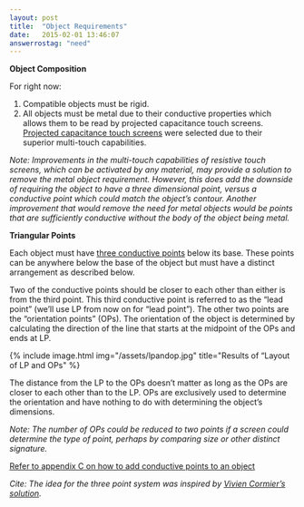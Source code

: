 ```yaml
---
layout: post
title:  "Object Requirements"
date:   2015-02-01 13:46:07
answerrostag: "need"
---
```


**Object Composition**

For right now:

1. Compatible objects must be rigid.
2. All objects must be metal due to their conductive properties which allows them to be read by projected capacitance touch screens.  [Projected capacitance touch screens](http://liatris.org/2015/02/01/12/) were selected due to their superior multi-touch capabilities.

*Note: Improvements in the multi-touch capabilities of resistive touch screens, which can be activated by any material, may provide a solution to remove the metal object requirement.  However, this does add the downside of requiring the object to have a three dimensional point, versus a conductive point which could match the object’s contour. Another improvement that would remove the need for metal objects would be points that are sufficiently conductive without the body of the object being metal.*

**Triangular Points**

Each object must have [three conductive points](http://liatris.org/2015/02/01/14/) below its base. These points can be anywhere below the base of the object but must have a distinct arrangement as described below.

Two of the conductive points should be closer to each other than either is from the third point. This third conductive point is referred to as the “lead point” (we’ll use LP from now on for “lead point”).  The other two points are the “orientation points” (OPs). The orientation of the object is determined by calculating the direction of the line that starts at the midpoint of the OPs and ends at LP.

{% include image.html img="/assets/lpandop.jpg" title="Results of “Layout of LP and OPs" %}

The distance from the LP to the OPs doesn’t matter as long as the OPs are closer to each other than to the LP. OPs are exclusively used to determine the orientation and have nothing to do with determining the object’s dimensions.

*Note: The number of OPs could be reduced to two points if a screen could determine the type of point, perhaps by comparing size or other distinct signature.*

[Refer to appendix C on how to add conductive points to an object](http://liatris.org/2015/02/01/14/)

*Cite: The idea for the three point system was inspired by [Vivien Cormier’s solution](https://github.com/VivienCormier/IOSTangibleDetector).*